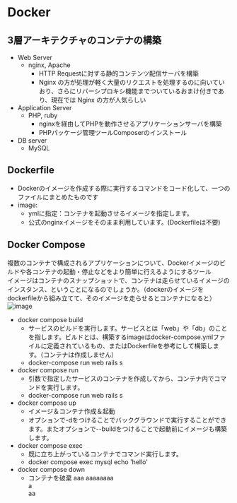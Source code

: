 # Docker
## 3層アーキテクチャのコンテナの構築
* Web Server  
  * nginx, Apache
    * HTTP Requestに対する静的コンテンツ配信サーバを構築
    * Nginx の方が処理が軽く大量のリクエストを処理するのに向いていおり、さらにリバーシプロキシ機能までついているおまけ付きであり、現在では Nginx の方が人気らしい
* Application Server  
  * PHP, ruby
    * nginxを経由してPHPを動作させるアプリケーションサーバを構築
    * PHPパッケージ管理ツールComposerのインストール
* DB server  
  * MySQL
## Dockerfile  
* Dockerのイメージを作成する際に実行するコマンドをコード化して、一つのファイルにまとめたものです
* image:  
  * ymlに指定：コンテナを起動させるイメージを指定します。
  * 公式のnginxイメージをそのまま利用しています。(Dockerfileは不要)
## Docker Compose
複数のコンテナで構成されるアプリケーションについて、Dockerイメージのビルドや各コンテナの起動・停止などをより簡単に行えるようにするツール  
イメージはコンテナのスナップショットで、コンテナは走らせているイメージのインスタンス、ということになるのでしょうか。（dockerのイメージをdockerfileから組み立てて、そのイメージを走らせるとコンテナになると）  
![image](https://hacknote.jp/wp-content/uploads/2020/03/docker_image_container-500x248.png)
* docker compose build
  * サービスのビルドを実行します。サービスとは「web」や「db」のことを指します。ビルドとは、構築するimageはdocker-compose.ymlファイルに定義されているもの、またはDockerfileを参考にして構築します。（コンテナは作成しません）
  * docker-compose run web rails s
* docker compose run
  * 引数で指定したサービスのコンテナを作成してから、コンテナ内でコマンドを実行します。
  * docker-compose run web rails s
* docker compose up
  * イメージ＆コンテナ作成＆起動
  * オプションで-dをつけることでバックグラウンドで実行することができます。またオプションで--buildをつけることで起動前にイメージも構築します。
* docker compose exec
  * 既に立ち上がっているコンテナでコマンド実行します。
  * docker compose exec mysql echo 'hello'
* docker compose down
  * コンテナを破棄
aaa      aaaaaaaa  
a  
aa  

